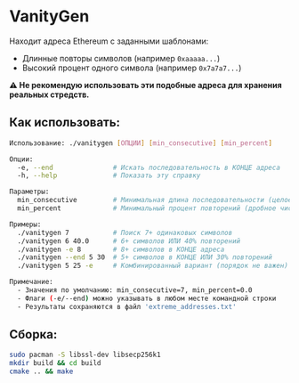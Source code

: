 # VanityGen

Находит адреса Ethereum с заданными шаблонами:

- Длинные повторы символов (например `0xaaaaa...`)
- Высокий процент одного символа (например `0x7a7a7...`)

**⚠️ Не рекомендую использовать эти подобные адреса для хранения реальных стредств.**

## Как использовать:
```bash
Использование: ./vanitygen [ОПЦИИ] [min_consecutive] [min_percent]

Опции:
  -e, --end               # Искать последовательность в КОНЦЕ адреса
  -h, --help              # Показать эту справку

Параметры:
  min_consecutive         # Минимальная длина последовательности (целое число, по умолчанию: 10)
  min_percent             # Минимальный процент повторений (дробное число, необязательно)

Примеры:
  ./vanitygen 7           # Поиск 7+ одинаковых символов
  ./vanitygen 6 40.0      # 6+ символов ИЛИ 40% повторений
  ./vanitygen -e 8        # 8+ символов в КОНЦЕ адреса
  ./vanitygen --end 5 30  # 5+ символов в КОНЦЕ ИЛИ 30% повторений
  ./vanitygen 5 25 -e     # Комбинированный вариант (порядок не важен)

Примечание:
  - Значения по умолчанию: min_consecutive=7, min_percent=0.0
  - Флаги (-e/--end) можно указывать в любом месте командной строки
  - Результаты сохраняются в файл 'extreme_addresses.txt'
```

## Сборка:
```bash
sudo pacman -S libssl-dev libsecp256k1
mkdir build && cd build
cmake .. && make
```
